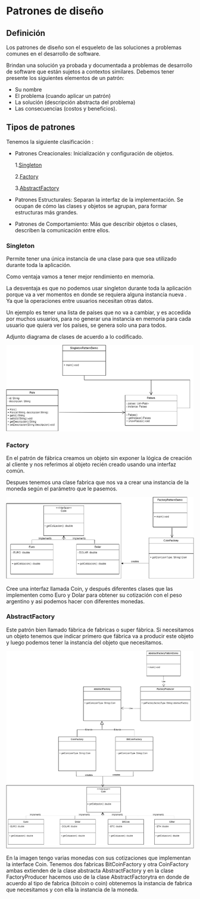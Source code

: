 # Patrones de diseño 
## Definición

Los patrones de diseño son el esqueleto de las soluciones a problemas comunes en el desarrollo de software.

Brindan una solución ya probada y documentada a problemas de desarrollo de software que están 
sujetos a contextos similares. Debemos tener presente los siguientes elementos de un patrón: 
- Su nombre 
- El problema (cuando aplicar un patrón)
- La solución (descripción abstracta del problema) 
- Las consecuencias (costos y beneficios).

## Tipos de patrones
Tenemos la siguiente clasificación :

- Patrones Creacionales: Inicialización y configuración de objetos.
  
  1.[Singleton](#item1)
  
  2.[Factory](#item2)
  
  3.[AbstractFactory](#item3)

- Patrones Estructurales: Separan la interfaz de la implementación. Se ocupan de cómo las clases y objetos se agrupan, para formar estructuras más grandes.

- Patrones de Comportamiento: Más que describir objetos o clases, describen la comunicación entre ellos.


<a name="item1"></a>
### Singleton
Permite tener una única instancia de una clase para que sea utilizado durante toda la aplicación.

Como ventaja vamos a tener mejor rendimiento en memoria.

La desventaja es que no podemos usar singleton durante toda la aplicación porque va a ver momentos en donde se requiera alguna instancia nueva . 
Ya que la operaciones entre usuarios necesitan otras datos.

Un ejemplo es tener una lista de países que no va a cambiar, y es accedida por muchos usuarios, para no generar una instancia en memoria 
para cada usuario que quiera ver los países, se genera solo una para todos.

Adjunto diagrama de clases de acuerdo a lo codificado.

![Diagrama de clases Singleton](https://github.com/GuilleAV/Design-patterns/blob/master/assets/Singleton.jpg)

<a name="item2"></a>
### Factory

En el patrón de fábrica creamos un objeto sin exponer la lógica de creación al cliente y nos referimos al objeto recién creado usando una interfaz común.

Despues tenemos una clase fabrica que nos va a crear una instancia de la moneda según el parámetro que le pasemos.

![Diagrama de clases Factory](https://github.com/GuilleAV/Design-patterns/blob/master/assets/Factory.jpg)

Cree una interfaz llamada Coin, y después diferentes clases que las implementen como Euro y Dolar para obtener su cotización con el peso argentino y asi podemos hacer con diferentes monedas.

<a name="item3"></a>
### AbstractFactory

Este patrón bien llamado fábrica de fabricas o super fábrica. Si necesitamos un objeto tenemos que indicar primero que fábrica va a producir este objeto y luego podemos tener la instancia del objeto que necesitamos.

![Diagrama de clases AbstractFactory](https://github.com/GuilleAV/Design-patterns/blob/master/assets/AbstractFactory.jpg)

En la imagen tengo varias monedas con sus cotizaciones que implementan la interface Coin. Tenemos dos fabricas BitCoinFactory y otra CoinFactory ambas extienden de la clase abstracta AbstractFactory y en la clase FactoryProducer hacemos uso de la clase AbstractFactorytra en donde de acuerdo al tipo de fabrica (bitcoin o coin) obtenemos la instancia de fabrica que necesitamos y con ella la instancia de la moneda.  







